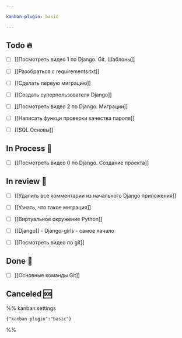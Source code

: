 ```yaml
---

kanban-plugin: basic

---
```


## Todo 🔥

- [ ] [[Посмотреть видео 1 по Django. Git. Шаблоны]]
- [ ] [[Разобраться с requirements.txt]]
- [ ] [[Сделать первую миграцию]]
- [ ] [[Создать суперпользователя Django]]
- [ ] [[Посмотреть видео 2 по Django. Миграции]]
- [ ] [[Написать функци проверки качества пароля]]
- [ ] [[SQL Основы]]


## In Process 🍉

- [ ] [[Посмотреть видео 0 по Django. Создание проекта]]


## In review 🥇

- [ ] [[Удалить все комментарии из начального Django приложения]]
- [ ] [[Узнать, что такое миграция]]
- [ ] [[Виртуальное окружение Python]]
- [ ] [[Django]] - Django-girls - самое начало
- [ ] [[Посмотреть видео по git]]


## Done 🤽

- [ ] [[Основные команды Git]]


## Canceled 🆘





%% kanban:settings
```
{"kanban-plugin":"basic"}
```
%%